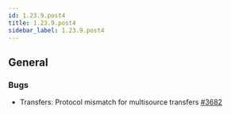 ```yaml
---
id: 1.23.9.post4
title: 1.23.9.post4
sidebar_label: 1.23.9.post4
---
```


## General

### Bugs

- Transfers: Protocol mismatch for multisource transfers [#3682](https://github.com/rucio/rucio/issues/3692)
